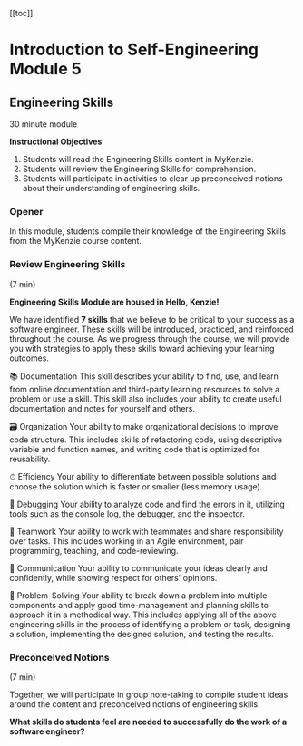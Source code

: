 [[toc]]

# Introduction to Self-Engineering Module 5
##  Engineering Skills
30 minute module

**Instructional Objectives**
1. Students will read the Engineering Skills content in MyKenzie.
2. Students will review the Engineering Skills for comprehension.
3. Students will participate in activities to clear up preconceived notions about their understanding of engineering skills.

### Opener 
In this module, students compile their knowledge of the Engineering Skills from the MyKenzie course content.

### Review Engineering Skills 
(7 min)

**Engineering Skills Module are housed in Hello, Kenzie!**

We have identified **7 skills** that we believe to be critical to your success as a software engineer. These skills will be introduced, practiced, and reinforced throughout the course. As we progress through the course, we will provide you with strategies to apply these skills toward achieving your learning outcomes.

📚 Documentation
This skill describes your ability to find, use, and learn from online documentation and third-party learning resources to solve a problem or use a skill. This skill also includes your ability to create useful documentation and notes for yourself and others.

🗃 Organization
Your ability to make organizational decisions to improve code structure. This includes skills of refactoring code, using descriptive variable and function names, and writing code that is optimized for reusability.

⏱ Efficiency
Your ability to differentiate between possible solutions and choose the solution which is faster or smaller (less memory usage).

🔎 Debugging
Your ability to analyze code and find the errors in it, utilizing tools such as the console log, the debugger, and the inspector.

🤝 Teamwork
Your ability to work with teammates and share responsibility over tasks. This includes working in an Agile environment, pair programming, teaching, and code-reviewing.

💬 Communication
Your ability to communicate your ideas clearly and confidently, while showing respect for others' opinions.

🧠 Problem-Solving
Your ability to break down a problem into multiple components and apply good time-management and planning skills to approach it in a methodical way. This includes applying all of the above engineering skills in the process of identifying a problem or task, designing a solution, implementing the designed solution, and testing the results.


### Preconceived Notions
(7 min)

Together, we will participate in group note-taking to compile student ideas around the content and preconceived notions of engineering skills. 

**What skills do students feel are needed to successfully do the work of a software engineer?**
<!--stackedit_data:
eyJoaXN0b3J5IjpbNDczODAyNTZdfQ==
-->